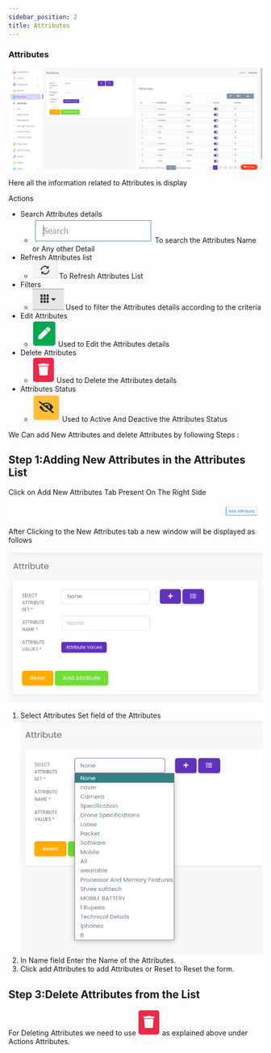 ```yaml
---
sidebar_position: 2
title: Attributes
---
```


### Attributes

<div class="promo">
    <img class="bordered" src="/img/attribute_tab.jpg" alt="sample3"/>
</div>

Here all the information related to Attributes is display

Actions

- Search Attributes details
  - <div class="promo">
        <img class="bordered" src="/img/search_tab.jpg" alt="sample3"/> To search the Attributes Name or Any other Detail
    </div>
- Refresh Attributes list
  - <div class="promo">
        <img class="bordered" src="/img/refresh_tab.jpg" alt="sample3"/> To Refresh Attributes List
    </div>
- Filters
  - <div class="promo">
        <img class="bordered" src="/img/filter_tab.jpg" alt="sample3"/> Used to filter the Attributes details according to the criteria
    </div>
- Edit Attributes
  - <div class="promo">
        <img class="bordered" src="/img/edit_tab.jpg" alt="sample3"/> Used to Edit the Attributes details
    </div>
- Delete Attributes
  - <div class="promo">
        <img class="bordered" src="/img/delete1_tab.jpg" alt="sample3"/> Used to Delete the Attributes details
    </div>
- Attributes Status
  - <div class="promo">
        <img class="bordered" src="/img/status_tab.jpg" alt="sample3"/> Used to Active And Deactive the Attributes Status
    </div>

We Can add New Attributes and delete Attributes by following Steps :

## Step 1:Adding New Attributes in the Attributes List

Click on Add New Attributes Tab Present On The Right Side

<div class="promo">
    <img class="bordered" src="/img/new_att_tab.jpg" alt="sample3"/>
</div>

After Clicking to the New Attributes tab a new window will be displayed as follows

<div class="promo">
    <img class="bordered" src="/img/new_att2_tab.jpg" alt="sample3"/>
</div>

1.  Select Attributes Set field of the Attributes
    <div class="promo">
        <img class="bordered" src="/img/set_attributes.jpg" alt="sample3"/>
    </div>
2.  In Name field Enter the Name of the Attributes.
3.  Click add Attributes to add Attributes or Reset to Reset the form.

## Step 3:Delete Attributes from the List

For Deleting Attributes we need to use <img src="/img/delete1_tab.jpg"/> as explained above under Actions Attributes. 
